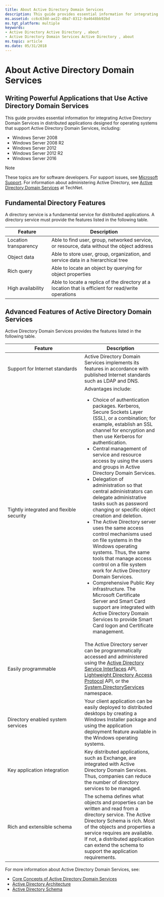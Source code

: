 ```yaml
---
title: About Active Directory Domain Services
description: This guide provides essential information for integrating Microsoft Active Directory in distributed applications designed for operating systems that support Active Directory.
ms.assetid: cc6c63dd-ae22-40a7-8312-0a4648bb92bd
ms.tgt_platform: multiple
keywords:
- Active Directory Active Directory , about
- Active Directory Domain Services Active Directory , about
ms.topic: article
ms.date: 05/31/2018
---
```


# About Active Directory Domain Services

## Writing Powerful Applications that Use Active Directory Domain Services

This guide provides essential information for integrating Active Directory Domain Services in distributed applications designed for operating systems that support Active Directory Domain Services, including:

-   Windows Server 2008
-   Windows Server 2008 R2
-   Windows Server 2012
-   Windows Server 2012 R2
-   Windows Server 2016

> [!Note]  
> These topics are for software developers. For support issues, see [Microsoft Support](https://windows.microsoft.com/windows/support#1tc). For information about administering Active Directory, see [Active Directory Domain Services](/previous-versions/windows/it-pro/windows-server-2008-R2-and-2008/cc770946(v=ws.10)) at TechNet.

 

## Fundamental Directory Features

A directory service is a fundamental service for distributed applications. A directory service must provide the features listed in the following table.



| Feature               | Description                                                                                         |
|-----------------------|-----------------------------------------------------------------------------------------------------|
| Location transparency | Able to find user, group, networked service, or resource, data without the object address           |
| Object data           | Able to store user, group, organization, and service data in a hierarchical tree                    |
| Rich query            | Able to locate an object by querying for object properties                                          |
| High availability     | Able to locate a replica of the directory at a location that is efficient for read/write operations |



 

## Advanced Features of Active Directory Domain Services

Active Directory Domain Services provides the features listed in the following table.



<table>
<colgroup>
<col style="width: 50%" />
<col style="width: 50%" />
</colgroup>
<thead>
<tr class="header">
<th>Feature</th>
<th>Description</th>
</tr>
</thead>
<tbody>
<tr class="odd">
<td>Support for Internet standards</td>
<td>Active Directory Domain Services implements its features in accordance with published Internet standards such as LDAP and DNS.</td>
</tr>
<tr class="even">
<td>Tightly integrated and flexible security</td>
<td>Advantages include:<br/>
<ul>
<li>Choice of authentication packages. Kerberos, Secure Sockets Layer (SSL), or a combination; for example, establish an SSL channel for encryption and then use Kerberos for authentication.</li>
<li>Central management of service and resource access by using the users and groups in Active Directory Domain Services.</li>
<li>Delegation of administration so that central administrators can delegate administrative tasks such as password changing or specific object creation and deletion.</li>
<li>The Active Directory server uses the same access control mechanisms used on file systems in the Windows operating systems. Thus, the same tools that manage access control on a file system work for Active Directory Domain Services.</li>
<li>Comprehensive Public Key infrastructure. The Microsoft Certificate Server and Smart Card support are integrated with Active Directory Domain Services to provide Smart Card logon and Certificate management.</li>
</ul></td>
</tr>
<tr class="odd">
<td>Easily programmable</td>
<td>The Active Directory server can be programmatically accessed and administered using the <a href="/windows/desktop/ADSI/active-directory-service-interfaces-adsi">Active Directory Service Interfaces</a> API, <a href="https://docs.microsoft.com/previous-versions/windows/desktop/ldap/lightweight-directory-access-protocol-ldap-api">Lightweight Directory Access Protocol</a> API, or the <a href="https://docs.microsoft.com/dotnet/api/system.directoryservices?redirectedfrom=MSDN">System.DirectoryServices</a> namespace.</td>
</tr>
<tr class="even">
<td>Directory enabled system services</td>
<td>Your client application can be easily deployed to distributed desktops by creating a Windows Installer package and using the application deployment feature available in the Windows operating systems.</td>
</tr>
<tr class="odd">
<td>Key application integration</td>
<td>Key distributed applications, such as Exchange, are integrated with Active Directory Domain Services. Thus, companies can reduce the number of directory services to be managed.</td>
</tr>
<tr class="even">
<td>Rich and extensible schema</td>
<td>The schema defines what objects and properties can be written and read from a directory service. The Active Directory Schema is rich. Most of the objects and properties a service requires are available. If not, a distributed application can extend the schema to support the application requirements.</td>
</tr>
</tbody>
</table>



 

For more information about Active Directory Domain Services, see:

-   [Core Concepts of Active Directory Domain Services](core-concepts-of-active-directory-domain-services.md)
-   [Active Directory Architecture](active-directory-domain-services-architecture.md)
-   [Active Directory Schema](active-directory-schema.md)

 


